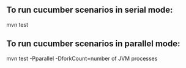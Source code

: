 ## To run cucumber scenarios in serial mode:
mvn test

## To run cucumber scenarios in parallel mode:
mvn test -Pparallel -DforkCount=number of JVM processes